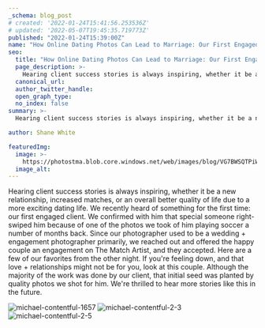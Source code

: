 ```yaml
---
_schema: blog_post
# created: '2022-01-24T15:41:56.253536Z'
# updated: '2022-05-07T19:45:35.719773Z'
published: "2022-01-24T15:39:00Z"
name: "How Online Dating Photos Can Lead to Marriage: Our First Engaged Client"
seo:
  title: "How Online Dating Photos Can Lead to Marriage: Our First Engaged Client"
  page_description: >-
    Hearing client success stories is always inspiring, whether it be a new relationship, increased matches, or an overall better quality of life due to a more exciting dating life. We recently heard of something for the first time: our first engaged client. We confirmed with him that special
  canonical_url:
  author_twitter_handle:
  open_graph_type:
  no_index: false
summary: >-
  Hearing client success stories is always inspiring, whether it be a new relationship, increased matches, or an overall better quality of life due to a more exciting dating life. We recently heard of something for the first time: our first engaged client. We confirmed with him that special someone right-swiped him because of one of the photos we took of him playing soccer a number of months back. Since our photographer used to be a wedding + engagement photographer primarily, we

author: Shane White

featuredImg:
  image: >-
    https://photostma.blob.core.windows.net/web/images/blog/VG7BWSQTPiWJVmrUOcDX.jpg
  image_alt:
---
```


<p>Hearing client success stories is always inspiring, whether it be a new relationship, increased matches, or an overall better quality of life due to a more exciting dating life. We recently heard of something for the first time: our first engaged client. We confirmed with him that special someone right-swiped him because of one of the photos we took of him playing soccer a number of months back. Since our photographer used to be a wedding + engagement photographer primarily, we reached out and offered the happy couple an engagement on The Match Artist, and they accepted. Here are a few of our favorites from the other night. If you're feeling down, and that love + relationships might not be for you, look at this couple. Although the majority of the work was done by our client, that initial seed was planted by quality photos we shot for him. We're thrilled to hear more stories like this in the future.</p>
<p><img src="http://images.ctfassets.net/9e33rgnm1y4m/4HqGl2Ga9VeofvgR8IClpi/7e7e1d546be087b7a6a34d8e92befd18/michael-contentful-1657.jpg" alt="michael-contentful-1657" /><span>&nbsp;</span><img src="http://images.ctfassets.net/9e33rgnm1y4m/WuRUbG1BtfaWEkKAClDP3/d91157dafa8829c1e88dd76209f2a3a1/michael-contentful-2-3.jpg" alt="michael-contentful-2-3" /><span>&nbsp;</span><img src="http://images.ctfassets.net/9e33rgnm1y4m/69pzzQKShY3goB1nLv6sdP/d07b91c0fd545b57de78257d907ce96b/michael-contentful-2-5.jpg" alt="michael-contentful-2-5" /></p>
